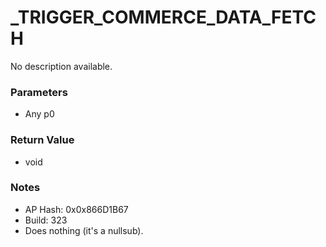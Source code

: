 # _TRIGGER_COMMERCE_DATA_FETCH

No description available.

### Parameters
* Any p0

### Return Value
* void

### Notes
* AP Hash: 0x0x866D1B67
* Build: 323
* Does nothing (it's a nullsub).


